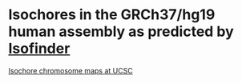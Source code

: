# Isochores in the GRCh37/hg19 human assembly as predicted by [Isofinder]()
[Isochore chromosome maps at UCSC](https://genome.ucsc.edu/s/oliver/hg19)

